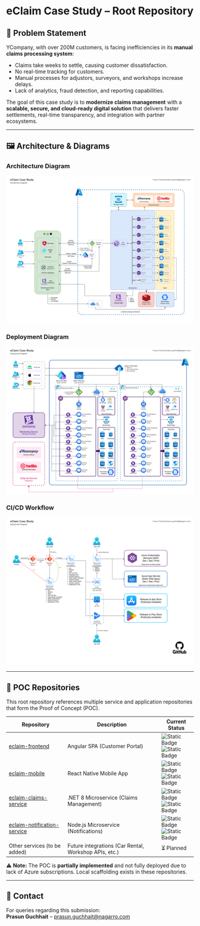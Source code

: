 # eClaim Case Study – Root Repository


## 📑 Problem Statement
YCompany, with over 200M customers, is facing inefficiencies in its **manual claims processing system**:
- Claims take weeks to settle, causing customer dissatisfaction.  
- No real-time tracking for customers.  
- Manual processes for adjustors, surveyors, and workshops increase delays.  
- Lack of analytics, fraud detection, and reporting capabilities.  

The goal of this case study is to **modernize claims management** with a **scalable, secure, and cloud-ready digital solution** that delivers faster settlements, real-time transparency, and integration with partner ecosystems.  

---

## 🖼️ Architecture & Diagrams

### Architecture Diagram
![Architecture](./diagrams/Architecture.png)

### Deployment Diagram
![Deployment](./diagrams/Deployment.png)

### CI/CD Workflow
![CI/CD Workflow](./diagrams/CICD.png)

---

## 📂 POC Repositories

This root repository references multiple service and application repositories that form the Proof of Concept (POC).  

| Repository | Description | Current Status |
|------------|-------------|----------------|
| [eclaim-frontend](https://github.com/guchhaitprasun/eClaim-frontend) | Angular SPA (Customer Portal) | ![Static Badge](https://img.shields.io/badge/Web%20UI-Scaffolded-green) <br> ![Static Badge](https://img.shields.io/badge/Not%20Deployed-red)|
| [eclaim-mobile](https://github.com/guchhaitprasun/eClaim-mobile) | React Native Mobile App | ![Static Badge](https://img.shields.io/badge/Mobile%20UI-Scaffolded-green) <br> ![Static Badge](https://img.shields.io/badge/Not%20Deployed-red) |
| [eclaim-claims-service](https://github.com/guchhaitprasun/eClaim-claim-service) | .NET 8 Microservice (Claims Management) | ![Static Badge](https://img.shields.io/badge/Service-Scaffolded-green) <br>  ![Static Badge](https://img.shields.io/badge/Not%20Deployed-red) |
| [eclaim-notification-service](https://github.com/guchhaitprasun/eClaim-notification-service) | Node.js Microservice (Notifications) | ![Static Badge](https://img.shields.io/badge/ServiceI-Scaffolded-green)  <br> ![Static Badge](https://img.shields.io/badge/Not%20Deployed-red) |
| Other services (to be added) | Future integrations (Car Rental, Workshop APIs, etc.) | ⏳ Planned |


⚠️ **Note:** The POC is **partially implemented** and not fully deployed due to lack of Azure subscriptions. Local scaffolding exists in these repositories.  

---

## 📧 Contact
For queries regarding this submission:  
**Prasun Guchhait** – prasun.guchhait@nagarro.com  
